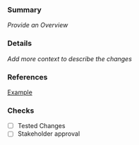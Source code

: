 ### Summary
_Provide an Overview_
### Details
_Add more context to describe the changes_
### References
[Example](www.google.com)
### Checks
- [ ] Tested Changes
- [ ] Stakeholder approval

